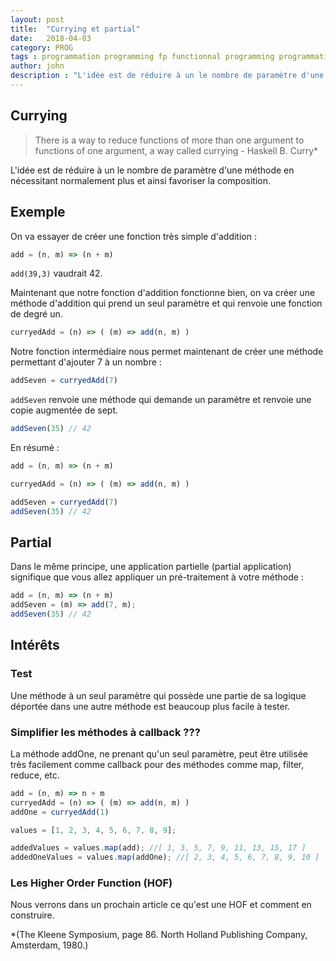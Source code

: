 ```yaml
---
layout: post
title:  "Currying et partial"
date:   2018-04-03
category: PROG
tags : programmation programming fp functionnal programming programmation fonctionnelle pures currying test partial HOF
author: john
description : "L'idée est de réduire à un le nombre de paramètre d'une méthode en nécessitant normalement plus. "
---
```



## Currying

> There is a way to reduce functions of more than one argument to functions of one argument, a way called currying - Haskell B. Curry*

L'idée est de réduire à un le nombre de paramètre d'une méthode en nécessitant normalement plus et ainsi favoriser la composition.

## Exemple 

On va essayer de créer une fonction très simple d'addition : 

```javascript
add = (n, m) => (n + m)
```
`add(39,3)` vaudrait 42.

Maintenant que notre fonction d'addition fonctionne bien, on va créer une méthode d'addition qui prend un seul paramètre et qui renvoie une fonction de degré un.

```javascript
curryedAdd = (n) => ( (m) => add(n, m) )
```
Notre fonction intermédiaire nous permet maintenant de créer une méthode permettant d'ajouter 7 à un nombre :  
```javascript
addSeven = curryedAdd(7)
```
`addSeven` renvoie une méthode qui demande un paramètre et renvoie une copie augmentée de sept.

```javascript
addSeven(35) // 42
```

En résumé : 

```javascript
add = (n, m) => (n + m)

curryedAdd = (n) => ( (m) => add(n, m) )

addSeven = curryedAdd(7)
addSeven(35) // 42
```

## Partial

Dans le même principe, une application partielle (partial application) signifique que vous allez appliquer un pré-traitement à votre méthode : 

```javascript
add = (n, m) => (n + m)
addSeven = (m) => add(7, m);
addSeven(35) // 42
```

## Intérêts

### Test

Une méthode à un seul paramètre qui possède une partie de sa logique déportée dans une autre méthode est beaucoup plus facile à tester.

### Simplifier les méthodes à callback ???

La méthode addOne, ne prenant qu'un seul paramètre, peut être utilisée très facilement comme callback pour des méthodes comme map, filter, reduce, etc. 

```javascript
add = (n, m) => n + m
curryedAdd = (n) => ( (m) => add(n, m) )
addOne = curryedAdd(1)

values = [1, 2, 3, 4, 5, 6, 7, 8, 9];

addedValues = values.map(add); //​​​​​[ 1, 3, 5, 7, 9, 11, 13, 15, 17 ]​​​​​
addedOneValues = values.map(addOne); //​​​​​[ 2, 3, 4, 5, 6, 7, 8, 9, 10 ]​​​​​
```

### Les Higher Order Function (HOF)

Nous verrons dans un prochain article ce qu'est une HOF et comment en construire.

*(The Kleene Symposium, page 86. North Holland Publishing Company, Amsterdam, 1980.)